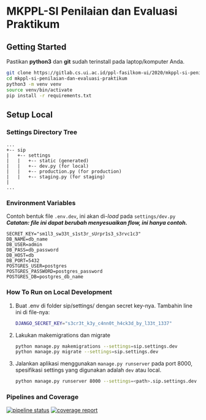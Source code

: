 # MKPPL-SI Penilaian dan Evaluasi Praktikum



## __Getting Started__
Pastikan **python3** dan **git** sudah terinstall pada laptop/komputer Anda.
```bash
git clone https://gitlab.cs.ui.ac.id/ppl-fasilkom-ui/2020/mkppl-si-penilaian-dan-evaluasi-praktikum.git
cd mkppl-si-penilaian-dan-evaluasi-praktikum
python3 -m venv venv
source venv/bin/activate
pip install -r requirements.txt
```

## __Setup Local__

### Settings Directory Tree
```
...
+-- sip
|   +-- settings
|   |   +-- static (generated)
|   |   +-- dev.py (for local)
|   |   +-- production.py (for production)
|   |   +-- staging.py (for staging)
|
...
```
### __Environment Variables__
Contoh bentuk file `.env.dev`, ini akan di-*load* pada `settings/dev.py`
***Catatan: file ini dapat berubah menyesuaikan flow, ini hanya contoh.***
```
SECRET_KEY="sm1l3_sw33t_s1st3r_sUrpr1s3_s3rvc1c3"
DB_NAME=db_name
DB_USER=admin
DB_PASS=db_password
DB_HOST=db
DB_PORT=5432
POSTGRES_USER=postgres
POSTGRES_PASSWORD=postgres_password
POSTGRES_DB=postgres_db_name
```

### __How To Run on Local Development__
1. Buat .env di folder sip/settings/ dengan secret key-nya. Tambahin line ini di file-nya:
    ```bash
    DJANGO_SECRET_KEY="s3cr3t_k3y_c4nn0t_h4ck3d_by_l33t_1337"
    ```
2. Lakukan makemigrations dan migrate
    ```bash
    python manage.py makemigrations --settings=sip.settings.dev
    python manage.py migrate --settings=sip.settings.dev
    ```
3. Jalankan aplikasi menggunakan `manage.py runserver` pada port 8000, spesifikasi settings yang digunakan adalah `dev` atau local.
    ```bash
    python manage.py runserver 8000 --settings=<path>.sip.settings.dev
    ```

### __Pipelines and Coverage__
[![pipeline status](https://gitlab.cs.ui.ac.id/ppl-fasilkom-ui/2021/BB/departemen-ilmu-kesejahteraan-sosial-ui-sistem-informasi-penilaian-dan-database-praktikum-i-dan-ii/praktikum-backend/badges/staging/pipeline.svg)](https://gitlab.cs.ui.ac.id/ppl-fasilkom-ui/2021/BB/departemen-ilmu-kesejahteraan-sosial-ui-sistem-informasi-penilaian-dan-database-praktikum-i-dan-ii/praktikum-backend/commits/staging/) 
[![coverage report](https://gitlab.cs.ui.ac.id/ppl-fasilkom-ui/2021/BB/departemen-ilmu-kesejahteraan-sosial-ui-sistem-informasi-penilaian-dan-database-praktikum-i-dan-ii/praktikum-backend/badges/staging/coverage.svg)](https://gitlab.cs.ui.ac.id/ppl-fasilkom-ui/2021/BB/departemen-ilmu-kesejahteraan-sosial-ui-sistem-informasi-penilaian-dan-database-praktikum-i-dan-ii/praktikum-backend/commits/staging/)

